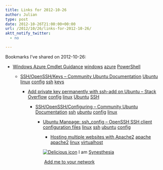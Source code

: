 ```yaml
---
title: Links for 2012-10-26
author: Julian
type: post
date: 2012-10-26T21:00:00+00:00
url: /2012/10/26/links-for-2012-10-26/
aktt_notify_twitter:
  - no

---
```

Bookmarks I&#8217;ve shared on 2012-10-26:

  * [Windows Azure Cmdlet Guidance][1] 
    [windows][2] [azure][3] [PowerShell][4] </li> 
    
      * [SSH/OpenSSH/Keys &#8211; Community Ubuntu Documentation][5] 
        [Ubuntu][6] [linux][7] [config][8] [ssh][9] [keys][10] </li> 
        
          * [Add private key permanently with ssh-add on Ubuntu &#8211; Stack Overflow][11] 
            [config][8] [linux][7] [Ubuntu][6] [SSH][12] </li> 
            
              * [SSH/OpenSSH/Configuring &#8211; Community Ubuntu Documentation][13] 
                [ssh][9] [ubuntu][14] [config][8] [linux][7] </li> 
                
                  * [Ubuntu Manpage: ssh_config &#8211; OpenSSH SSH client configuration files][15] 
                    [linux][7] [ssh][9] [ubuntu][14] [config][8] </li> 
                    
                      * [Hosting multiple websites with Apache2][16] 
                        [apache][17] [apache2][18] [linux][7] [virtualhost][19] </li> </ul> 
                        
                        <p class="deliciouslink">
                          <a href="http://del.icio.us/synesthesia" title="See all my bookmarks on del.icio.us"><img src="https://www.synesthesia.co.uk/images/deliciousicon.jpg" alt="Delicious icon" /></a>&nbsp;I am <a href="http://del.icio.us/synesthesia" title="See all my bookmarks on del.icio.us">Synesthesia</a>
                        </p>
                        
                        <p class="deliciouslink">
                          <a href="http://del.icio.us/network?add=synesthesia" title="Add me to your del.icio.us network"><img src="https://www.synesthesia.co.uk/images/add.gif" alt="" /></a>&nbsp;<a href="http://del.icio.us/network?add=synesthesia" title="Add me to your del.icio.us network">Add me to your network</a>
                        </p>

 [1]: http://msdn.microsoft.com/en-US/library/windowsazure/jj554332
 [2]: http://www.delicious.com/synesthesia/windows
 [3]: http://www.delicious.com/synesthesia/azure
 [4]: http://www.delicious.com/synesthesia/PowerShell
 [5]: https://help.ubuntu.com/community/SSH/OpenSSH/Keys#Transfer_Client_Key_to_Host
 [6]: http://www.delicious.com/synesthesia/Ubuntu
 [7]: http://www.delicious.com/synesthesia/linux
 [8]: http://www.delicious.com/synesthesia/config
 [9]: http://www.delicious.com/synesthesia/ssh
 [10]: http://www.delicious.com/synesthesia/keys
 [11]: http://stackoverflow.com/questions/3466626/add-private-key-permanently-with-ssh-add-on-ubuntu
 [12]: http://www.delicious.com/synesthesia/SSH
 [13]: https://help.ubuntu.com/community/SSH/OpenSSH/Configuring#Troubleshooting
 [14]: http://www.delicious.com/synesthesia/ubuntu
 [15]: http://manpages.ubuntu.com/manpages/hardy/man5/ssh_config.5.html
 [16]: http://www.debian-administration.org/articles/412
 [17]: http://www.delicious.com/synesthesia/apache
 [18]: http://www.delicious.com/synesthesia/apache2
 [19]: http://www.delicious.com/synesthesia/virtualhost